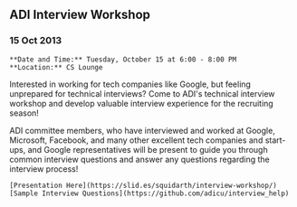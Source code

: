   

## ADI Interview Workshop

### 15 Oct 2013

    **Date and Time:** Tuesday, October 15 at 6:00 - 8:00 PM
    **Location:** CS Lounge

Interested in working for tech companies like Google, but feeling unprepared for technical interviews? Come to ADI's technical interview workshop and develop valuable interview experience for the recruiting season!

ADI committee members, who have interviewed and worked at Google, Microsoft, Facebook, and many other excellent tech companies and start-ups, and Google representatives will be present to guide you through common interview questions and answer any questions regarding the interview process!

    [Presentation Here](https://slid.es/squidarth/interview-workshop/)
    [Sample Interview Questions](https://github.com/adicu/interview_help)
  

